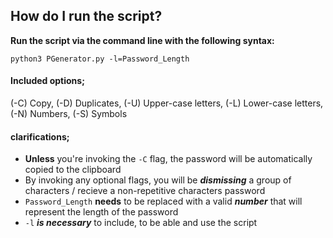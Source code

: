 
## How do I run the script?
**Run the script via the command line with the following syntax:**

`python3 PGenerator.py -l=Password_Length`

#### Included options;
(-C) Copy,
(-D) Duplicates,
(-U) Upper-case letters,
(-L) Lower-case letters,
(-N) Numbers,
(-S) Symbols


#### clarifications;
- **Unless** you're invoking the `-C` flag, the password will be automatically copied to the clipboard
- By invoking any optional flags, you will be ***dismissing*** a group of characters / recieve a non-repetitive characters password
- `Password_Length` **needs** to be replaced with a valid ***number*** that will represent the length of the password
- `-l` ***is necessary*** to include, to be able and use the script

